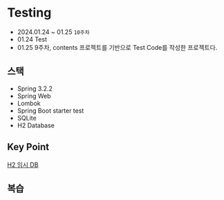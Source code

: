 # Testing

- 2024.01.24 ~ 01.25 `10주차`
- 01.24 Test
- 01.25
9주차, contents 프로젝트를 기반으로 Test Code를 작성한 프로젝트다.



## 스택

- Spring 3.2.2
- Spring Web
- Lombok
- Spring Boot starter test
- SQLite
- H2 Database

## Key Point

[H2 임시 DB](/build.gradle)

## 복습